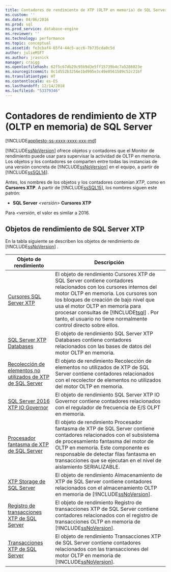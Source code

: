 ```yaml
---
title: Contadores de rendimiento de XTP (OLTP en memoria) de SQL Server | Microsoft Docs
ms.custom: ''
ms.date: 04/06/2016
ms.prod: sql
ms.prod_service: database-engine
ms.reviewer: ''
ms.technology: performance
ms.topic: conceptual
ms.assetid: fe3cbaf4-65f4-44c5-acc6-7b735cda0c5d
author: julieMSFT
ms.author: jrasnick
manager: craigg
ms.openlocfilehash: 62f5c67db29c95b9d3e5ff15739b4c7a5286023e
ms.sourcegitcommit: 0c1d552b3256e1bd995e3c49e0561589c52c21bf
ms.translationtype: HT
ms.contentlocale: es-ES
ms.lasthandoff: 12/14/2018
ms.locfileid: "53379346"
---
```

# <a name="sql-server-xtp-in-memory-oltp-performance-counters"></a>Contadores de rendimiento de XTP (OLTP en memoria) de SQL Server
[!INCLUDE[appliesto-ss-xxxx-xxxx-xxx-md](../../includes/appliesto-ss-xxxx-xxxx-xxx-md.md)]

  [!INCLUDE[ssNoVersion](../../includes/ssnoversion-md.md)] ofrece objetos y contadores que el Monitor de rendimiento puede usar para supervisar la actividad de OLTP en memoria. Los objetos y los contadores se comparten entre todas las instancias de una versión concreta de [!INCLUDE[ssNoVersion](../../includes/ssnoversion-md.md)] en el equipo, a partir de [!INCLUDE[ssSQL14](../../includes/sssql14-md.md)].  
  
 Antes, los nombres de los objetos y los contadores contenían *XTP*, como en **Cursores XTP**. A partir de [!INCLUDE[ssSQL15](../../includes/sssql15-md.md)], los nombres siguen este patrón:  
  
-   **SQL Server** *\<versión>* **Cursores XTP**  
  
 Para *\<versión*, el valor es similar a 2016.  
  
##  <a name="SQLServerPOs"></a> Objetos de rendimiento de SQL Server XTP  
 En la tabla siguiente se describen los objetos de rendimiento de [!INCLUDE[ssNoVersion](../../includes/ssnoversion-md.md)] .  
  
|Objeto de rendimiento|Descripción|  
|------------------------|-----------------|  
|[Cursores SQL Server XTP](../../relational-databases/performance-monitor/sql-server-xtp-cursors.md)|El objeto de rendimiento Cursores XTP de SQL Server contiene contadores relacionados con los cursores internos del motor OLTP en memoria. Los cursores son los bloques de creación de bajo nivel que usa el motor OLTP en memoria para procesar consultas de [!INCLUDE[tsql](../../includes/tsql-md.md)] . Por tanto, el usuario no tiene normalmente control directo sobre ellos.|  
|[SQL Server XTP Databases](../../relational-databases/performance-monitor/sql-server-xtp-databases.md)|El objeto de rendimiento SQL Server XTP Databases contiene contadores relacionados con las bases de datos del motor OLTP en memoria.|  
|[Recolección de elementos no utilizados de XTP de SQL Server](../../relational-databases/performance-monitor/sql-server-xtp-garbage-collection.md)|El objeto de rendimiento Recolección de elementos no utilizados de XTP de SQL Server contiene contadores relacionados con el recolector de elementos no utilizados del motor OLTP en memoria.|  
|[SQL Server 2016 XTP IO Governor](../../relational-databases/performance-monitor/sql-server-xtp-io-governor.md)|El objeto de rendimiento SQL Server XTP IO Governor contiene contadores relacionados con el regulador de frecuencia de E/S OLPT en memoria.|
|[Procesador fantasma de XTP de SQL Server](../../relational-databases/performance-monitor/sql-server-xtp-phantom-processor.md)|El objeto de rendimiento Procesador fantasma de XTP de SQL Server contiene contadores relacionados con el subsistema de procesamiento fantasma del motor de OLTP en memoria. Este componente es responsable de detectar filas fantasma en transacciones que se ejecutan en el nivel de aislamiento SERIALIZABLE.|  
|[XTP Storage de SQL Server](../../relational-databases/performance-monitor/sql-server-xtp-storage.md)|El objeto de rendimiento Almacenamiento de XTP de SQL Server contiene contadores relacionados con el almacenamiento OLTP en memoria de [!INCLUDE[ssNoVersion](../../includes/ssnoversion-md.md)].|  
|[Registro de transacciones XTP de SQL Server](../../relational-databases/performance-monitor/sql-server-xtp-transaction-log.md)|El objeto de rendimiento Registro de transacciones XTP de SQL Server contiene contadores relacionados con el registro de transacciones OLTP en memoria de [!INCLUDE[ssNoVersion](../../includes/ssnoversion-md.md)].|  
|[Transacciones XTP de SQL Server](../../relational-databases/performance-monitor/sql-server-xtp-transactions.md)|El objeto de rendimiento Transacciones XTP de SQL Server contiene contadores relacionados con las transacciones del motor OLTP en memoria de [!INCLUDE[ssNoVersion](../../includes/ssnoversion-md.md)].|  
  
  
